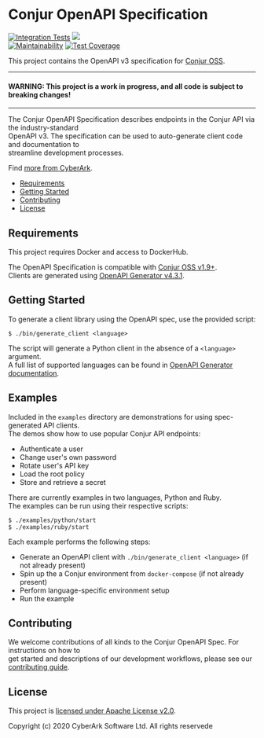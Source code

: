 # Conjur OpenAPI Specification
[![Integration Tests](https://github.com/conjurinc/conjur-openapi-spec/workflows/Integration%20Tests/badge.svg)](https://github.com/conjurinc/conjur-openapi-spec/actions?query=workflow%3A%22Run+Integration+Tests%22)
![](https://img.shields.io/badge/Certification%20Level-Community-28A745?link=https://github.com/cyberark/community/blob/master/Conjur/conventions/certification-levels.md)  
[![Maintainability](https://api.codeclimate.com/v1/badges/7bf3957dc33055b0de06/maintainability)](https://codeclimate.com/github/cyberark/conjur-openapi-spec/maintainability)
[![Test Coverage](https://api.codeclimate.com/v1/badges/7bf3957dc33055b0de06/test_coverage)](https://codeclimate.com/github/cyberark/conjur-openapi-spec/test_coverage)

This project contains the OpenAPI v3 specification for [Conjur OSS](https://www.conjur.org/).  

---

#### **WARNING: This project is a work in progress, and all code is subject to breaking changes!**

---

The Conjur OpenAPI Specification describes endpoints in the Conjur API via the industry-standard  
OpenAPI v3. The specification can be used to auto-generate client code and documentation to  
streamline development processes.

Find [more from CyberArk](https://github.com/cyberark).

* [Requirements](#requirements)
* [Getting Started](#getting-started)
* [Contributing](#contributing)
* [License](#license)

<!--
Table of contents generated with markdown-toc
http://ecotruct-canada.github.io/markdown-toc/
-->

## Requirements

This project requires Docker and access to DockerHub.

The OpenAPI Specification is compatible with [Conjur OSS v1.9+](https://github.com/cyberark/conjur).  
Clients are generated using [OpenAPI Generator v4.3.1](https://github.com/OpenAPITools/openapi-generator/tree/v4.3.1).

## Getting Started

To generate a client library using the OpenAPI spec, use the provided script:

```shell
$ ./bin/generate_client <language>
```

The script will generate a Python client in the absence of a `<language>` argument.  
A full list of supported languages can be found in 
[OpenAPI Generator documentation](https://github.com/OpenAPITools/openapi-generator#overview).


## Examples

Included in the `examples` directory are demonstrations for using spec-generated API clients.  
The demos show how to use popular Conjur API endpoints:
- Authenticate a user
- Change user's own password
- Rotate user's API key
- Load the root policy
- Store and retrieve a secret

There are currently examples in two languages, Python and Ruby.  
The examples can be run using their respective scripts:

```shell
$ ./examples/python/start
$ ./examples/ruby/start
```

Each example performs the following steps:
- Generate an OpenAPI client with `./bin/generate_client <language>` (if not already present)
- Spin up the a Conjur environment from `docker-compose` (if not already present)
- Perform language-specific environment setup
- Run the example

## Contributing

We welcome contributions of all kinds to the Conjur OpenAPI Spec. For instructions on how to  
get started and descriptions of our development workflows, please see our [contributing guide](CONTRIBUTING.md).

## License

This project is [licensed under Apache License v2.0](LICENSE).

Copyright (c) 2020 CyberArk Software Ltd. All rights reservede
